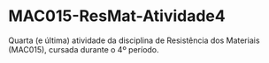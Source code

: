 # MAC015-ResMat-Atividade4
Quarta (e última) atividade da disciplina de Resistência dos Materiais (MAC015), cursada durante o 4º período. 
